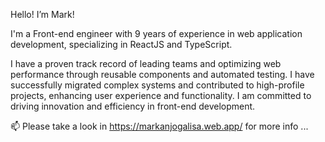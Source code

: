 Hello! I’m Mark!

I'm a Front-end engineer with 9 years of experience in web application development, 
specializing in ReactJS and TypeScript. 

I have a proven track record of leading teams and optimizing web performance through reusable components and automated testing. 
I have successfully migrated complex systems and contributed to high-profile projects, enhancing user experience and functionality. 
I am committed to driving innovation and efficiency in front-end development.

📫 Please take a look in https://markanjogalisa.web.app/ for more info ...

<!---
markanjo05/markanjo05 is a ✨ special ✨ repository because its `README.md` (this file) appears on your GitHub profile.
You can click the Preview link to take a look at your changes.
--->

